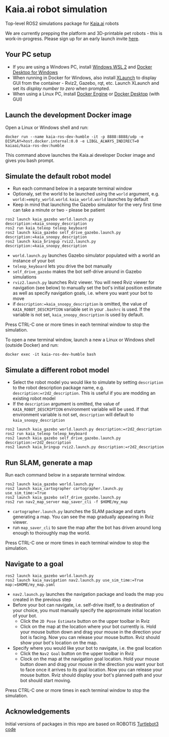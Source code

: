 # Kaia.ai robot simulation
Top-level ROS2 simulations package for [Kaia.ai](https://kaia.ai) robots

We are currently prepping the platform and 3D-printable pet robots - this is work-in-progress.
Please sign up for an early launch invite [here](https://remake.ai).

## Your PC setup
- If you are using a Windows PC, install [Windows WSL 2](https://learn.microsoft.com/en-us/windows/wsl/install)
and [Docker Desktop for Windows](https://docs.docker.com/desktop/install/windows-install/)
- When running in Docker for Windows, also install [XLaunch](https://sourceforge.net/projects/xming/)
to display GUI from the container - Rviz2, Gazebo, rqt, etc. Launch XLaunch and set its
*display number to zero* when prompted.
- When using a Linux PC, install [Docker Engine](https://docs.docker.com/engine/install/ubuntu/) or
[Docker Desktop](https://docs.docker.com/desktop/install/linux-install/) (with GUI)

## Launch the development Docker image
Open a Linux or Windows shell and run:
```
docker run --name kaia-ros-dev-humble -it -p 8888:8888/udp -e DISPLAY=host.docker.internal:0.0 -e LIBGL_ALWAYS_INDIRECT=0 kaiaai/kaia-ros-dev:humble
```
This command above launches the Kaia.ai developer Docker image and gives you bash prompt.

## Simulate the default robot model
- Run each command below in a separate terminal window
- Optionaly, set the world to be launched using the `world` argument,
e.g. `world:=empty_world.world`. `kaia_world.world` launches by default
- Keep in mind that launching the Gazebo simulator for the very first time can take a minute
or two - please be patient
```
ros2 launch kaia_gazebo world.launch.py description:=kaia_snoopy_description
ros2 run kaia_teleop teleop_keyboard
ros2 launch kaia_gazebo self_drive_gazebo.launch.py description:=kaia_snoopy_description
ros2 launch kaia_bringup rviz2.launch.py description:=kaia_snoopy_description
```
- `world.launch.py` launches Gazebo simulator populated with a world an instance of your bot
- `teleop_keyboard` lets you drive the bot manually
- `self_drive_gazebo` makes the bot self-drive around in Gazebo simulations
- `rviz2.launch.py` launches Rviz viewer. You will need Rviz viewer for navigation (see below)
to manually set the bot's initial position estimate as well as specify navigation goals,
i.e. where you want your bot to move
- if `description:=kaia_snoopy_description` is omitted, the value of `KAIA_ROBOT_DESCRIPTION`
variable set in your `.bashrc` is used. If the variable is not set, `kaia_snoopy_description` is used by default.

Press CTRL-C one or more times in each terminal window to stop the simulation.

To open a new terminal window, launch a new a Linux or Windows shell (outside Docker) and run:
```
docker exec -it kaia-ros-dev-humble bash
```

## Simulate a different robot model
- Select the robot model you would like to simulate by setting `description` to the robot description
package name, e.g. `description:=r2d2_description`. This is useful if you are modding an
existing robot model
- If the `description` argument is omitted, the value of `KAIA_ROBOT_DESCRIPTION` environment
variable will be used. If that environment variable is not set, `description` will default
to `kaia_snoopy_description`
```
ros2 launch kaia_gazebo world.launch.py description:=r2d2_description
ros2 run kaia_teleop teleop_keyboard
ros2 launch kaia_gazebo self_drive_gazebo.launch.py description:=r2d2_description
ros2 launch kaia_bringup rviz2.launch.py description:=r2d2_description
```

## Run SLAM, generate a map
Run each command below in a separate terminal window.
```
ros2 launch kaia_gazebo world.launch.py
ros2 launch kaia_cartographer cartographer.launch.py use_sim_time:=True
ros2 launch kaia_gazebo self_drive_gazebo.launch.py
ros2 run nav2_map_server map_saver_cli -f $HOME/my_map
```
- `cartographer.launch.py` launches the SLAM package and starts generating a map. You can see the map
gradually appearing in Rviz viewer.
- run `map_saver_cli` to save the map after the bot has driven around long enough to thoroughly map the world.

Press CTRL-C one or more times in each terminal window to stop the simulation.

## Navigate to a goal
```
ros2 launch kaia_gazebo world.launch.py
ros2 launch kaia_navigation nav2.launch.py use_sim_time:=True map:=$HOME/my_map.yaml
```
- `nav2.launch.py` launches the navigation package and loads the map you created in the previous step
- Before your bot can navigate, i.e. self-drive itself, to a destination of your choice, you must
manually specify the approximate initial location of your bot.
    - Click the `2D Pose Estimate` button on the upper toolbar in Rviz
    - Click on the map at the location where your bot currently is. Hold your mouse button down and drag your mouse in the direction your bot is facing. Now you can release your mouse button. Rviz should show your bot's location on the map.
- Specify where you would like your bot to navigate, i.e. the goal location
    - Click the `Nav2 Goal` button on the upper toolbar in Rviz
    - Clock on the map at the navigation goal location. Hold your mouse button down and drag your mouse in the direction you want your bot to face once it arrives to its goal location. Now you can release your mouse button. Rviz should display your bot's planned path and your bot should start moving.

Press CTRL-C one or more times in each terminal window to stop the simulation.

## Acknowledgements
Initial versions of packages in this repo are based on ROBOTIS [Turtlebot3 code](https://github.com/ROBOTIS-GIT/turtlebot3_simulations)
